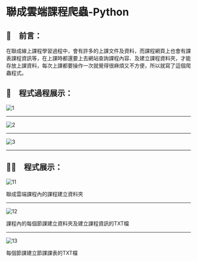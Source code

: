 # 聯成雲端課程爬蟲-Python

## 📢　前言：

在聯成線上課程學習過程中，會有許多的上課文件及資料，而課程網頁上也會有課表課程資訊等，在上課時都還要上去網站查詢課程內容、及建立課程資料夾，才能存放上課資料，每次上課都要操作一次就覺得很麻煩又不方便，所以就寫了這個爬蟲程式。

## 📝　程式過程展示：

![1](https://user-images.githubusercontent.com/79140074/142720423-b783f8f5-8ebe-4a44-98e1-a11c0dcdd0e7.png)
****
![2](https://user-images.githubusercontent.com/79140074/142720426-f34a6497-d7e8-4e45-9915-b96b1cd79063.png)
****
![3](https://user-images.githubusercontent.com/79140074/142720427-063b95e8-6397-4d93-8c18-007dcde3f474.png)
****

## 🧑‍🎓　程式展示：

![11](https://user-images.githubusercontent.com/79140074/142720429-a4d5388b-6634-4702-97d8-e8a24de9ede2.png)

聯成雲端課程內的課程建立資料夾
****
![12](https://user-images.githubusercontent.com/79140074/142720430-ca38bc5e-1547-4107-9624-15c4c92e80ad.png)

課程內的每個節課建立資料夾及建立課程資訊的TXT檔
****

![13](https://user-images.githubusercontent.com/79140074/142720432-a84f1889-21ed-4f9e-ace8-31a9a29be32b.png)

每個節課建立節課課表的TXT檔
